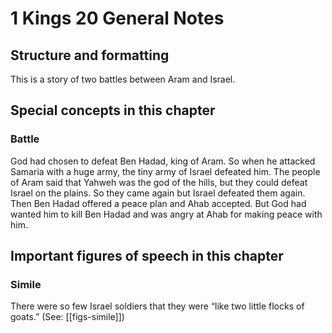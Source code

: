 # 1 Kings 20 General Notes
## Structure and formatting

This is a story of two battles between Aram and Israel.

## Special concepts in this chapter

### Battle
God had chosen to defeat Ben Hadad, king of Aram. So when he attacked Samaria with a huge army, the tiny army of Israel defeated him. The people of Aram said that Yahweh was the god of the hills, but they could defeat Israel on the plains. So they came again but Israel defeated them again. Then Ben Hadad offered a peace plan and Ahab accepted. But God had wanted him to kill Ben Hadad and was angry at Ahab for making peace with him.

## Important figures of speech in this chapter

### Simile
There were so few Israel soldiers that they were “like two little flocks of goats.” (See: [[figs-simile]])
